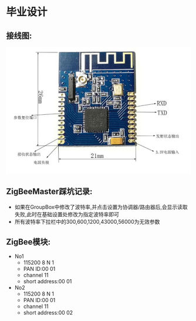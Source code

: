# 毕业设计

## 接线图:
![接线图](./Img/Zigbee接线图.JPG)

## ZigBeeMaster踩坑记录:
- 如果在GroupBox中修改了波特率,并点击设置为协调器/路由器后,会显示读取失败,此时在基础设置处修改为指定波特率即可
- 所有波特率下拉栏中的300,600,1200,43000,56000为无效参数

## ZigBee模块:
- No1
  - 115200 8 N 1
  - PAN ID:00 01
  - channel 11
  - short address:00 01
- No2
  - 115200 8 N 1
  - PAN ID:00 01
  - channel 11
  - short address:00 02

